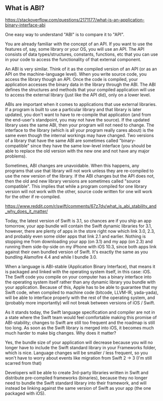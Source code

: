## What is ABI?

https://stackoverflow.com/questions/2171177/what-is-an-application-binary-interface-abi

One easy way to understand "ABI" is to compare it to "API".

You are already familiar with the concept of an API. If you want to use the features of, say, some library or your OS, you will use an API. The API consists of data types/structures, constants, functions, etc that you can use in your code to access the functionality of that external component.

An ABI is very similar. Think of it as the compiled version of an API (or as an API on the machine-language level). When you write source code, you access the library though an API. Once the code is compiled, your application accesses the binary data in the library through the ABI. The ABI defines the structures and methods that your compiled application will use to access the external library (just like the API did), only on a lower level.

ABIs are important when it comes to applications that use external libraries. If a program is built to use a particular library and that library is later updated, you don't want to have to re-compile that application (and from the end-user's standpoint, you may not have the source). If the updated library uses the same ABI, then your program will not need to change. The interface to the library (which is all your program really cares about) is the same even though the internal workings may have changed. Two versions of a library that have the same ABI are sometimes called "binary-compatible" since they have the same low-level interface (you should be able to replace the old version with the new one and not have any major problems).

Sometimes, ABI changes are unavoidable. When this happens, any programs that use that library will not work unless they are re-compiled to use the new version of the library. If the ABI changes but the API does not, then the old and new library versions are sometimes called "source compatible". This implies that while a program compiled for one library version will not work with the other, source code written for one will work for the other if re-compiled.

https://www.reddit.com/r/swift/comments/67z7dy/what_is_abi_stability_and_why_does_it_matter/

Today, the latest version of Swift is 3.1, so chances are if you ship an app tomorrow, your app bundle will contain the Swift dynamic libraries for 3.1, however, there are plenty of apps in the store right now which link 3.0, 2.3, and probably even some older apps that link 2.1 and earlier. Nothing is stopping me from downloading your app (on 3.1) and my app (on 2.3) and running them side-by-side on my iPhone with iOS 10.3, since both apps link against their own bundled version of Swift. It's exactly the same as you bundling Alamofire 4.4 and while I bundle 3.0.

When a language is ABI-stable (Application Binary Interface), that means it is packaged and linked with the operating system itself, in this case: iOS. The Swift code you compile on your computer has a binary interface into the operating system itself rather than any dynamic library you bundle with your application. Because of this, Apple has to be able to guarantee that my Swift code, when compiled to machine code (bitcode, LLVM-IR, yada-yada), will be able to interface properly with the rest of the operating system, and (probably more importantly) will not break between versions of iOS / Swift.

As it stands today, the Swift language specification and compiler are not in a state where the Swift team would feel comfortable making this promise of ABI-stability; changes to Swift are still too frequent and the roadmap is still too long. As soon as the Swift library is merged into iOS, it becomes much much harder to make big changes.
Why does it matter?

Yes, the bundle size of your application will decrease because you will no longer have to include the Swift standard library in your Frameworks folder, which is nice.
Language changes will be smaller / less frequent, so you won't have to worry about events like migration from Swift 2 -> 3 (I'm still scarred from that)

Developers will be able to create 3rd-party libraries written in Swift and distribute pre-compiled frameworks (binaries), because they no longer need to bundle the Swift standard library into their framework, and will instead be linking against the same version of Swift as your app (the one packaged with iOS).
